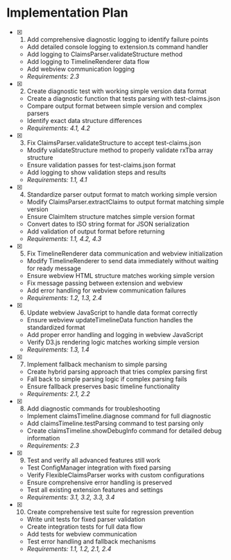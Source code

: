# Implementation Plan

- [x] 1. Add comprehensive diagnostic logging to identify failure points
  - Add detailed console logging to extension.ts command handler
  - Add logging to ClaimsParser.validateStructure method
  - Add logging to TimelineRenderer data flow
  - Add webview communication logging
  - _Requirements: 2.3_

- [x] 2. Create diagnostic test with working simple version data format
  - Create a diagnostic function that tests parsing with test-claims.json
  - Compare output format between simple version and complex parsers
  - Identify exact data structure differences
  - _Requirements: 4.1, 4.2_

- [x] 3. Fix ClaimsParser.validateStructure to accept test-claims.json
  - Modify validateStructure method to properly validate rxTba array structure
  - Ensure validation passes for test-claims.json format
  - Add logging to show validation steps and results
  - _Requirements: 1.1, 4.1_

- [x] 4. Standardize parser output format to match working simple version
  - Modify ClaimsParser.extractClaims to output format matching simple version
  - Ensure ClaimItem structure matches simple version format
  - Convert dates to ISO string format for JSON serialization
  - Add validation of output format before returning
  - _Requirements: 1.1, 4.2, 4.3_

- [x] 5. Fix TimelineRenderer data communication and webview initialization
  - Modify TimelineRenderer to send data immediately without waiting for ready message
  - Ensure webview HTML structure matches working simple version
  - Fix message passing between extension and webview
  - Add error handling for webview communication failures
  - _Requirements: 1.2, 1.3, 2.4_

- [x] 6. Update webview JavaScript to handle data format correctly
  - Ensure webview updateTimelineData function handles the standardized format
  - Add proper error handling and logging in webview JavaScript
  - Verify D3.js rendering logic matches working simple version
  - _Requirements: 1.3, 1.4_

- [x] 7. Implement fallback mechanism to simple parsing
  - Create hybrid parsing approach that tries complex parsing first
  - Fall back to simple parsing logic if complex parsing fails
  - Ensure fallback preserves basic timeline functionality
  - _Requirements: 2.1, 2.2_

- [x] 8. Add diagnostic commands for troubleshooting
  - Implement claimsTimeline.diagnose command for full diagnostic
  - Add claimsTimeline.testParsing command to test parsing only
  - Create claimsTimeline.showDebugInfo command for detailed debug information
  - _Requirements: 2.3_

- [x] 9. Test and verify all advanced features still work
  - Test ConfigManager integration with fixed parsing
  - Verify FlexibleClaimsParser works with custom configurations
  - Ensure comprehensive error handling is preserved
  - Test all existing extension features and settings
  - _Requirements: 3.1, 3.2, 3.3, 3.4_

- [x] 10. Create comprehensive test suite for regression prevention
  - Write unit tests for fixed parser validation
  - Create integration tests for full data flow
  - Add tests for webview communication
  - Test error handling and fallback mechanisms
  - _Requirements: 1.1, 1.2, 2.1, 2.4_